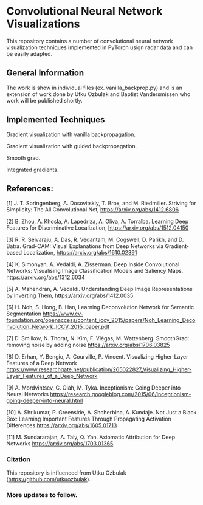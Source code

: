# Convolutional Neural Network Visualizations
This repository contains a number of convolutional neural network visualization techniques implemented in PyTorch usign radar data and can be easily adapted.

## General Information 
The work is show in individual files (ex. vanilla_backprop.py) and is an extension of work done by Utku Ozbulak and Baptist Vandersmissen who work will be published shortly. 

## Implemented Techniques

Gradient visualization with vanilla backpropagation.

Gradient visualization with guided backpropagation.

Smooth grad.

Integrated gradients.

## References:

[1] J. T. Springenberg, A. Dosovitskiy, T. Brox, and M. Riedmiller. Striving for Simplicity: The All Convolutional Net, https://arxiv.org/abs/1412.6806

[2] B. Zhou, A. Khosla, A. Lapedriza, A. Oliva, A. Torralba. Learning Deep Features for Discriminative Localization, https://arxiv.org/abs/1512.04150

[3] R. R. Selvaraju, A. Das, R. Vedantam, M. Cogswell, D. Parikh, and D. Batra. Grad-CAM: Visual Explanations from Deep Networks via Gradient-based Localization, https://arxiv.org/abs/1610.02391

[4] K. Simonyan, A. Vedaldi, A. Zisserman. Deep Inside Convolutional Networks: Visualising Image Classification Models and Saliency Maps, https://arxiv.org/abs/1312.6034

[5] A. Mahendran, A. Vedaldi. Understanding Deep Image Representations by Inverting Them, https://arxiv.org/abs/1412.0035

[6] H. Noh, S. Hong, B. Han, Learning Deconvolution Network for Semantic Segmentation https://www.cv-foundation.org/openaccess/content_iccv_2015/papers/Noh_Learning_Deconvolution_Network_ICCV_2015_paper.pdf

[7] D. Smilkov, N. Thorat, N. Kim, F. Viégas, M. Wattenberg. SmoothGrad: removing noise by adding noise https://arxiv.org/abs/1706.03825

[8] D. Erhan, Y. Bengio, A. Courville, P. Vincent. Visualizing Higher-Layer Features of a Deep Network https://www.researchgate.net/publication/265022827_Visualizing_Higher-Layer_Features_of_a_Deep_Network

[9] A. Mordvintsev, C. Olah, M. Tyka. Inceptionism: Going Deeper into Neural Networks https://research.googleblog.com/2015/06/inceptionism-going-deeper-into-neural.html

[10] A. Shrikumar, P. Greenside, A. Shcherbina, A. Kundaje. Not Just a Black Box: Learning Important Features Through Propagating Activation Differences https://arxiv.org/abs/1605.01713

[11] M. Sundararajan, A. Taly, Q. Yan. Axiomatic Attribution for Deep Networks https://arxiv.org/abs/1703.01365

### Citation
This repository is influenced from Utku Ozbulak (https://github.com/utkuozbulak). 

### More updates to follow. 

